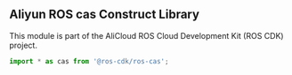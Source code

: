 ## Aliyun ROS cas Construct Library

This module is part of the AliCloud ROS Cloud Development Kit (ROS CDK) project.

```ts
import * as cas from '@ros-cdk/ros-cas';
```